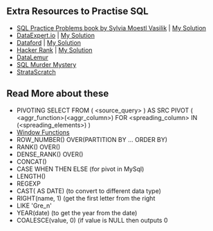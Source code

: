 ## **Extra Resources to Practise SQL**

- [SQL Practice Problems book by Sylvia Moestl Vasilik](http://www.sqlpracticeproblems.com) | [My Solution](extra/sql_practise_problems_sylvia)
- [DataExpert.io](https://www.dataexpert.io/questions) | [My Solution](extra/dataexpert)
- [Dataford](https://dataford.io/learningpath/SQL-Practice-Problems) | [My Solution](extra/dataford)
- [Hacker Rank](https://www.hackerrank.com/domains/sql) | [My Solution](extra/hackerrank)
- [DataLemur](https://datalemur.com/)
- [SQL Murder Mystery](https://mystery.knightlab.com/)
- [StrataScratch](https://platform.stratascratch.com/coding?code_type=3&is_freemium=1)

## **Read More about these**

- PIVOTING
SELECT <columns> FROM
(
	<source_query>
) AS SRC
PIVOT
(
	<aggr_function>(<aggr_column>)
		FOR <spreading_column> IN (<spreading_elements>)
)
- [Window Functions](https://www.youtube.com/watch?v=xMWEVFC4FOk)
- ROW_NUMBER() OVER(PARTITION BY ... ORDER BY)  
- RANK() OVER()
- DENSE_RANK() OVER()
- CONCAT()
- CASE WHEN THEN ELSE (for pivot in MySql)
- LENGTH()
- REGEXP
- CAST( AS DATE)  (to convert to different data type)	
- RIGHT(name, 1) (get the first letter from the right
- LIKE 'Gre_n'
- YEAR(date) (to get the year from the date)
- COALESCE(value, 0)  (if value is NULL then outputs 0
